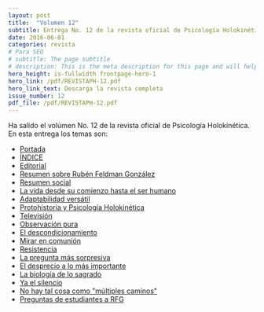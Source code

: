 ```yaml
---
layout: post
title:  "Volumen 12"
subtitle: Entrega No. 12 de la revista oficial de Psicología Holokinética
date: 2016-06-01
categories: revista
# Para SEO
# subtitle: The page subtitle
# description: This is the meta description for this page and will help it appear in search engines
hero_height: is-fullwidth frontpage-hero-1
hero_link: /pdf/REVISTAPH-12.pdf
hero_link_text: Descarga la revista completa
issue_number: 12
pdf_file: /pdf/REVISTAPH-12.pdf
---
```


Ha salido el volúmen No. 12 de la revista oficial de Psicología Holokinética. 
En esta entrega los temas son:


- [Portada](/pdf/REVISTAPH-12.pdf#page=1)
- [ÍNDICE](/pdf/REVISTAPH-12.pdf#page=3)
- [Editorial](/pdf/REVISTAPH-12.pdf#page=4)
- [Resumen sobre Rubén Feldman González](/pdf/REVISTAPH-12.pdf#page=5)
- [Resumen social](/pdf/REVISTAPH-12.pdf#page=7)
- [La vida desde su comienzo hasta el ser humano](/pdf/REVISTAPH-12.pdf#page=9)
- [Adaptabilidad versátil](/pdf/REVISTAPH-12.pdf#page=15)
- [Protohistoria y Psicología Holokinética](/pdf/REVISTAPH-12.pdf#page=16)
- [Televisión](/pdf/REVISTAPH-12.pdf#page=19)
- [Observación pura](/pdf/REVISTAPH-12.pdf#page=25)
- [El descondicionamiento](/pdf/REVISTAPH-12.pdf#page=27)
- [Mirar en comunión](/pdf/REVISTAPH-12.pdf#page=29)
- [Resistencia](/pdf/REVISTAPH-12.pdf#page=30)
- [La pregunta más sorpresiva](/pdf/REVISTAPH-12.pdf#page=31)
- [El desprecio a lo más importante](/pdf/REVISTAPH-12.pdf#page=34)
- [La biología de lo sagrado](/pdf/REVISTAPH-12.pdf#page=36)
- [Ya el silencio](/pdf/REVISTAPH-12.pdf#page=38)
- [No hay tal cosa como "múltiples caminos"](/pdf/REVISTAPH-12.pdf#page=39)
- [Preguntas de estudiantes a RFG](/pdf/REVISTAPH-12.pdf#page=40)
